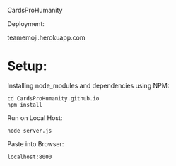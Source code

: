 ﻿CardsProHumanity

Deployment:

teamemoji.herokuapp.com
# Setup:

Installing node_modules and dependencies using NPM:

	cd CardsProHumanity.github.io
	npm install 

Run on Local Host:

	node server.js

Paste into Browser:

	localhost:8000
